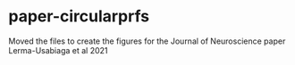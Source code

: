 # paper-circularprfs
Moved the files to create the figures for the Journal of Neuroscience paper Lerma-Usabiaga et al 2021
